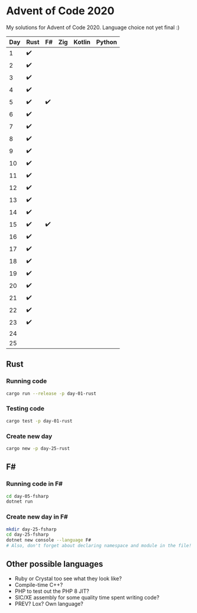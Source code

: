 # Advent of Code 2020

My solutions for Advent of Code 2020. Language choice not yet final :)

| Day | Rust | F#  | Zig | Kotlin | Python |
| --- | ---- | --- | --- | ------ | ------ |
| 1   | ✔️   |     |     |        |        |
| 2   | ✔️   |     |     |        |        |
| 3   | ✔️   |     |     |        |        |
| 4   | ✔️   |     |     |        |        |
| 5   | ✔️   | ✔️  |     |        |        |
| 6   | ✔️   |     |     |        |        |
| 7   | ✔️   |     |     |        |        |
| 8   | ✔️   |     |     |        |        |
| 9   | ✔️   |     |     |        |        |
| 10  | ✔️   |     |     |        |        |
| 11  | ✔️   |     |     |        |        |
| 12  | ✔️   |     |     |        |        |
| 13  | ✔️   |     |     |        |        |
| 14  | ✔️   |     |     |        |        |
| 15  | ✔️   | ✔️  |     |        |        |
| 16  | ✔️   |     |     |        |        |
| 17  | ✔️   |     |     |        |        |
| 18  | ✔️   |     |     |        |        |
| 19  | ✔️   |     |     |        |        |
| 20  | ✔️   |     |     |        |        |
| 21  | ✔️   |     |     |        |        |
| 22  | ✔️   |     |     |        |        |
| 23  | ✔️   |     |     |        |        |
| 24  |      |     |     |        |        |
| 25  |      |     |     |        |        |

## Rust

### Running code

```bash
cargo run --release -p day-01-rust
```

### Testing code

```bash
cargo test -p day-01-rust
```

### Create new day

```bash
cargo new -p day-25-rust
```

## F\#

### Running code in F\#

```bash
cd day-05-fsharp
dotnet run
```

### Create new day in F\#

```bash
mkdir day-25-fsharp
cd day-25-fsharp
dotnet new console --language F#
# Also, don't forget about declaring namespace and module in the file!
```

## Other possible languages

- Ruby or Crystal too see what they look like?
- Compile-time C++?
- PHP to test out the PHP 8 JIT?
- SIC/XE assembly for some quality time spent writing code?
- PREV? Lox? Own language?

